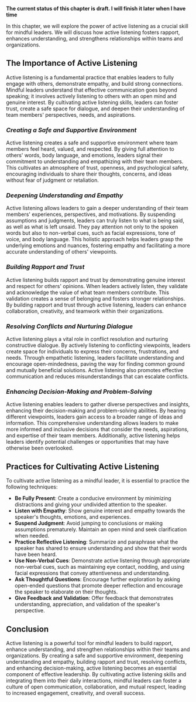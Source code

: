**The current status of this chapter is draft. I will finish it later when I have time**

In this chapter, we will explore the power of active listening as a crucial skill for mindful leaders. We will discuss how active listening fosters rapport, enhances understanding, and strengthens relationships within teams and organizations.

**The Importance of Active Listening**
--------------------------------------

Active listening is a fundamental practice that enables leaders to fully engage with others, demonstrate empathy, and build strong connections. Mindful leaders understand that effective communication goes beyond speaking; it involves actively listening to others with an open mind and genuine interest. By cultivating active listening skills, leaders can foster trust, create a safe space for dialogue, and deepen their understanding of team members' perspectives, needs, and aspirations.

### *Creating a Safe and Supportive Environment*

Active listening creates a safe and supportive environment where team members feel heard, valued, and respected. By giving full attention to others' words, body language, and emotions, leaders signal their commitment to understanding and empathizing with their team members. This cultivates an atmosphere of trust, openness, and psychological safety, encouraging individuals to share their thoughts, concerns, and ideas without fear of judgment or retaliation.

### *Deepening Understanding and Empathy*

Active listening allows leaders to gain a deeper understanding of their team members' experiences, perspectives, and motivations. By suspending assumptions and judgments, leaders can truly listen to what is being said, as well as what is left unsaid. They pay attention not only to the spoken words but also to non-verbal cues, such as facial expressions, tone of voice, and body language. This holistic approach helps leaders grasp the underlying emotions and nuances, fostering empathy and facilitating a more accurate understanding of others' viewpoints.

### *Building Rapport and Trust*

Active listening builds rapport and trust by demonstrating genuine interest and respect for others' opinions. When leaders actively listen, they validate and acknowledge the value of what team members contribute. This validation creates a sense of belonging and fosters stronger relationships. By building rapport and trust through active listening, leaders can enhance collaboration, creativity, and teamwork within their organizations.

### *Resolving Conflicts and Nurturing Dialogue*

Active listening plays a vital role in conflict resolution and nurturing constructive dialogue. By actively listening to conflicting viewpoints, leaders create space for individuals to express their concerns, frustrations, and needs. Through empathetic listening, leaders facilitate understanding and encourage open-mindedness, paving the way for finding common ground and mutually beneficial solutions. Active listening also promotes effective communication and reduces misunderstandings that can escalate conflicts.

### *Enhancing Decision-Making and Problem-Solving*

Active listening enables leaders to gather diverse perspectives and insights, enhancing their decision-making and problem-solving abilities. By hearing different viewpoints, leaders gain access to a broader range of ideas and information. This comprehensive understanding allows leaders to make more informed and inclusive decisions that consider the needs, aspirations, and expertise of their team members. Additionally, active listening helps leaders identify potential challenges or opportunities that may have otherwise been overlooked.

**Practices for Cultivating Active Listening**
----------------------------------------------

To cultivate active listening as a mindful leader, it is essential to practice the following techniques:

* **Be Fully Present**: Create a conducive environment by minimizing distractions and giving your undivided attention to the speaker.
* **Listen with Empathy**: Show genuine interest and empathy towards the speaker's thoughts, emotions, and experiences.
* **Suspend Judgment**: Avoid jumping to conclusions or making assumptions prematurely. Maintain an open mind and seek clarification when needed.
* **Practice Reflective Listening**: Summarize and paraphrase what the speaker has shared to ensure understanding and show that their words have been heard.
* **Use Non-Verbal Cues**: Demonstrate active listening through appropriate non-verbal cues, such as maintaining eye contact, nodding, and using facial expressions that convey attentiveness and understanding.
* **Ask Thoughtful Questions**: Encourage further exploration by asking open-ended questions that promote deeper reflection and encourage the speaker to elaborate on their thoughts.
* **Give Feedback and Validation**: Offer feedback that demonstrates understanding, appreciation, and validation of the speaker's perspective.

**Conclusion**
--------------

Active listening is a powerful tool for mindful leaders to build rapport, enhance understanding, and strengthen relationships within their teams and organizations. By creating a safe and supportive environment, deepening understanding and empathy, building rapport and trust, resolving conflicts, and enhancing decision-making, active listening becomes an essential component of effective leadership. By cultivating active listening skills and integrating them into their daily interactions, mindful leaders can foster a culture of open communication, collaboration, and mutual respect, leading to increased engagement, creativity, and overall success.
